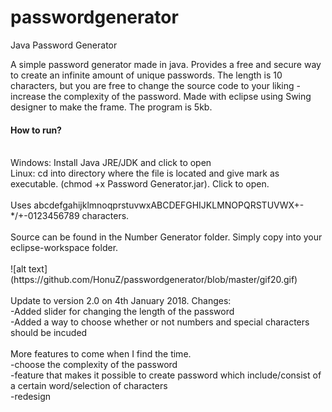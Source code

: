 # passwordgenerator

Java Password Generator

A simple password generator made in java. Provides a free and secure way to create an infinite amount of unique passwords. The length is 10 characters, but you are free to change the source code to your liking - increase the  complexity of the password. Made with eclipse using Swing designer to make the frame. The program is 5kb.<br>
<h4>How to run?</h4><br>
Windows: Install Java JRE/JDK and click to open<br>
Linux: cd into directory where the file is located and give mark as executable. (chmod +x Password Generator.jar). Click to open.<br><br>
Uses abcdefgahijklmnoqprstuvwxABCDEFGHIJKLMNOPQRSTUVWX+-*/+-0123456789 characters.
<br><br>Source can be found in the Number Generator folder. Simply copy into your eclipse-workspace folder.
<br><br>
![alt text](https://github.com/HonuZ/passwordgenerator/blob/master/gif20.gif)
<br><br>
Update to version 2.0 on 4th January 2018. Changes:<br>
 -Added slider for changing the length of the password<br>
 -Added a way to choose whether or not numbers and special characters should be incuded<br><br>
More features to come when I find the time.<br>
 -choose the complexity of the password<br>
 -feature that makes it possible to create password which include/consist of a certain word/selection of characters<br>
 -redesign
